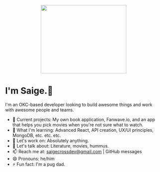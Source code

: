 <p align="center">
  <img src="https://media1.giphy.com/media/WS3i2y88foYpE584rI/giphy.gif?cid=ecf05e47lp1m9hpiiuohwlu6hl9g0wtqp2h72kh86v9x4t50&rid=giphy.gif&ct=g"             width="275" height="220" />
</p>

# I'm Saige.👋
I'm an OKC-based developer looking to build awesome things and work with awesome people and teams.

- 🔭 Current projects: My own book application, Fanwave.io, and an app that helps you pick movies when you're not sure what to watch.
- 🌱 What I'm learning: Advanced React, API creation, UX/UI principles, MongoDB, etc. etc. etc.
- 👯 Let's work on: Absolutely anything.
- 💬 Let's talk about: Literature, movies, hummus.
- 📫 Reach me at: saigecrossdev@gmail.com | GitHub messages
- 😄 Pronouns: he/him
- ⚡ Fun fact: I'm a pug dad.
